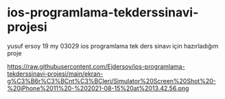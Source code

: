 # ios-programlama-tekderssinavi-projesi
yusuf ersoy 19 my 03029 ios programlama tek ders sinavı için hazırladığım proje

https://raw.githubusercontent.com/Ejdersoy/ios-programlama-tekderssinavi-projesi/main/ekran-g%C3%B6r%C3%BCnt%C3%BCleri/Simulator%20Screen%20Shot%20-%20iPhone%2011%20-%202021-08-15%20at%2013.42.56.png
